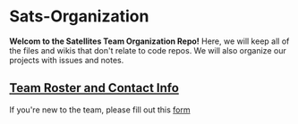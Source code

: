 # Sats-Organization

**Welcom to the Satellites Team Organization Repo!** Here, we will keep all of the files and wikis that don't relate to code repos. We will also organize our projects with issues and notes. 

## [Team Roster and Contact Info](https://docs.google.com/spreadsheets/d/10pNvUiJhFHKv67hVlN4dQsesDVeAVebQ8tDubMzrNJc/edit?usp=sharing)

If you're new to the team, please fill out this [form](https://goo.gl/forms/TQrJdzF9MiEhjMHS2)
